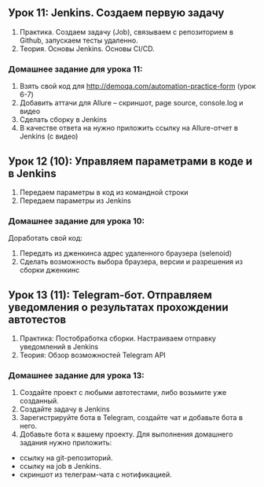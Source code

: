 ## Урок 11: Jenkins. Создаем первую задачу
1. Практика. Создаем задачу (Job), связываем с репозиторием в Github, запускаем тесты удаленно.
2. Теория. Основы Jenkins. Основы CI/CD.

### Домашнее задание для урока 11:
1. Взять свой код для http://demoqa.com/automation-practice-form (урок 6-7)
2. Добавить аттачи для Allure – скриншот, page source, console.log и видео
3. Cделать сборку в Jenkins
4. В качестве ответа на нужно приложить ссылку на Allure-отчет в Jenkins (с видео)

## Урок 12 (10): Управляем параметрами в коде и в Jenkins
1. Передаем параметры в код из командной строки
2. Передаем параметры из Jenkins
### Домашнее задание для урока 10:
Доработать свой код:
1. Передать из дженкинса адрес удаленного браузера (selenoid)
2. Сделать возможность выбора браузера, версии и разрешения из сборки дженкинс 

## Урок 13 (11): Telegram-бот. Отправляем уведомления о результатах прохождении автотестов
1. Практика: Постобработка сборки. Настраиваем отправку уведомлений в Jenkins
2. Теория: Обзор возможностей Telegram API
### Домашнее задание для урока 13:
1. Создайте проект с любыми автотестами, либо возьмите уже созданный.
2. Создайте задачу в Jenkins
3. Зарегистрируйте бота в Telegram, создайте чат и добавьте бота в него.
4. Добавьте бота к вашему проекту.
Для выполнения домашнего задания нужно приложить:  
- ссылку на git-репозиторий.  
- ссылку на job в Jenkins.  
- скриншот из телеграм-чата с нотификацией.  